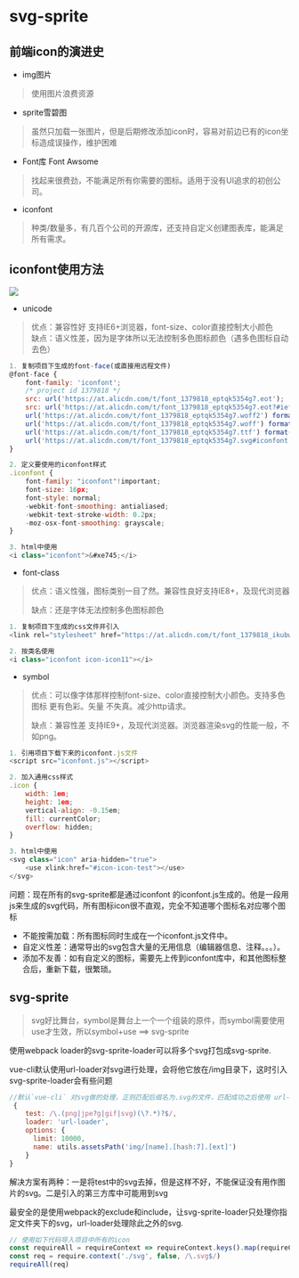 # svg-sprite

## 前端icon的演进史

* img图片

> 使用图片浪费资源

* sprite雪碧图

> 虽然只加载一张图片，但是后期修改添加icon时，容易对前边已有的icon坐标造成误操作，维护困难

* Font库 Font Awsome

> 找起来很费劲，不能满足所有你需要的图标。适用于没有UI追求的初创公司。

* iconfont

> 种类/数量多，有几百个公司的开源库，还支持自定义创建图表库，能满足所有需求。

## iconfont使用方法

![](../.gitbook/assets/iconfont.png)

* unicode

> 优点：兼容性好 支持IE6+浏览器，font-size、color直接控制大小颜色  
> 缺点：语义性差，因为是字体所以无法控制多色图标颜色（遇多色图标自动去色）

```javascript
1. 复制项目下生成的font-face(或直接用远程文件)
@font-face {
    font-family: 'iconfont';
    /* project id 1379818 */
    src: url('https://at.alicdn.com/t/font_1379818_eptqk5354g7.eot');
    src: url('https://at.alicdn.com/t/font_1379818_eptqk5354g7.eot?#iefix') format('embedded-opentype'), 
    url('https://at.alicdn.com/t/font_1379818_eptqk5354g7.woff2') format('woff2'), 
    url('https://at.alicdn.com/t/font_1379818_eptqk5354g7.woff') format('woff'), 
    url('https://at.alicdn.com/t/font_1379818_eptqk5354g7.ttf') format('truetype'), 
    url('https://at.alicdn.com/t/font_1379818_eptqk5354g7.svg#iconfont') format('svg');
}

2. 定义要使用的iconfont样式
.iconfont {
    font-family: "iconfont"!important;
    font-size: 16px;
    font-style: normal;
    -webkit-font-smoothing: antialiased;
    -webkit-text-stroke-width: 0.2px;
    -moz-osx-font-smoothing: grayscale;
}

3. html中使用
<i class="iconfont">&#xe745;</i>
```

* font-class

> 优点：语义性强，图标类别一目了然。兼容性良好支持IE8+，及现代浏览器
>
> 缺点：还是字体无法控制多色图标颜色

```javascript
1. 复制项目下生成的css文件并引入
<link rel="stylesheet" href="https://at.alicdn.com/t/font_1379818_ikubw1ig6m.css">

2. 按类名使用
<i class="iconfont icon-icon11"></i>
```

* symbol

> 优点：可以像字体那样控制font-size、color直接控制大小颜色。支持多色图标 更有色彩。矢量 不失真。减少http请求。
>
> 缺点：兼容性差 支持IE9+，及现代浏览器。浏览器渲染svg的性能一般，不如png。

```javascript
1. 引用项目下载下来的iconfont.js文件
<script src="iconfont.js"></script>

2. 加入通用css样式
.icon {
    width: 1em;
    height: 1em;
    vertical-align: -0.15em;
    fill: currentColor;
    overflow: hidden;
}

3. html中使用
<svg class="icon" aria-hidden="true">
    <use xlink:href="#icon-icon-test"></use>
</svg>
```

问题：现在所有的svg-sprite都是通过iconfont 的iconfont.js生成的。他是一段用js来生成的svg代码，所有图标icon很不直观，完全不知道哪个图标名对应哪个图标

* 不能按需加载：所有图标同时生成在一个iconfont.js文件中。
* 自定义性差：通常导出的svg包含大量的无用信息（编辑器信息、注释。。。）。
* 添加不友善：如有自定义的图标，需要先上传到iconfont库中，和其他图标整合后，重新下载，很繁琐。

## svg-sprite

> svg好比舞台，symbol是舞台上一个一个组装的原件，而symbol需要使用use才生效，所以symbol+use ==&gt; svg-sprite

使用webpack loader的svg-sprite-loader可以将多个svg打包成svg-sprite.

vue-cli默认使用url-loader对svg进行处理，会将他它放在/img目录下，这时引入svg-sprite-loader会有些问题

```javascript
//默认`vue-cli` 对svg做的处理，正则匹配后缀名为.svg的文件，匹配成功之后使用 url-loader 进行处理。
 {
    test: /\.(png|jpe?g|gif|svg)(\?.*)?$/,
    loader: 'url-loader',
    options: {
      limit: 10000,
      name: utils.assetsPath('img/[name].[hash:7].[ext]')
    }
}
```

解决方案有两种：一是将test中的svg去掉，但是这样不好，不能保证没有用作图片的svg。二是引入的第三方库中可能用到svg

最安全的是使用webpack的exclude和include，让svg-sprite-loader只处理你指定文件夹下的svg，url-loader处理除此之外的svg.

```javascript
// 使用如下代码导入项目中所有的icon
const requireAll = requireContext => requireContext.keys().map(requireContext)
const req = require.context('./svg', false, /\.svg$/)
requireAll(req)
```

